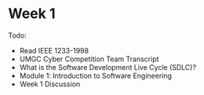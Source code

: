 # Week 1

Todo:

- Read IEEE 1233-1998
- UMGC Cyber Competition Team Transcript
- What is the Software Development Live Cycle (SDLC)?
- Module 1: Introduction to Software Engineering
- Week 1 Discussion
